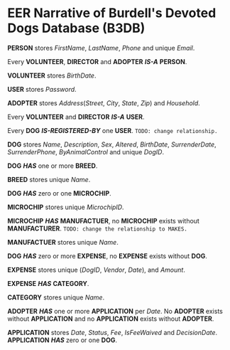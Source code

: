 # EER Narrative of Burdell's Devoted Dogs Database (B3DB)

**PERSON** stores _FirstName_, _LastName_, _Phone_ and unique _Email_. 

Every **VOLUNTEER**, **DIRECTOR** and **ADOPTER** _**IS-A**_ **PERSON**.

**VOLUNTEER** stores _BirthDate_.

**USER** stores _Password_.

**ADOPTER** stores _Address_(_Street_, _City_, _State_, _Zip_) and _Household_.

Every **VOLUNTEER** and **DIRECTOR** _**IS-A**_ **USER**. 

Every **DOG** _**IS-REGISTERED-BY**_ one **USER**. `TODO: change relationship.`

**DOG** stores _Name_, _Description_, _Sex_, _Altered_, _BirthDate_, _SurrenderDate_,  _SurrenderPhone_, _ByAnimalControl_ and unique _DogID_.

**DOG** _**HAS**_ one or more **BREED**.

**BREED** stores unique _Name_.

**DOG** _**HAS**_ zero or one **MICROCHIP**.

**MICROCHIP** stores unique _MicrochipID_.

**MICROCHIP** _**HAS**_ **MANUFACTUER**, no **MICROCHIP** exists without **MANUFACTURER**. `TODO: change the relationship to MAKES.`

**MANUFACTUER** stores unique _Name_.

**DOG** _**HAS**_ zero or more **EXPENSE**, no **EXPENSE** exists without **DOG**.

**EXPENSE** stores unique (_DogID_, _Vendor_, _Date_), and _Amount_.

**EXPENSE** _**HAS**_ **CATEGORY**.

**CATEGORY** stores unique _Name_.

**ADOPTER** _**HAS**_ one or more **APPLICATION** per _Date_. No **ADOPTER** exists without **APPLICATION** and no **APPLICATION** exists without **ADOPTER**.

**APPLICATION** stores _Date_, _Status_, _Fee_, _IsFeeWaived_ and _DecisionDate_. **APPLICATION** _**HAS**_ zero or one **DOG**.

